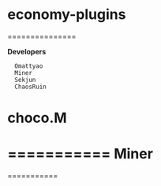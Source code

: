economy-plugins
===============
===============

__Developers__

      Omattyao
      Miner
      Sekjun
      ChaosRuin
choco.M
===========
===========
Miner
===========
===========
